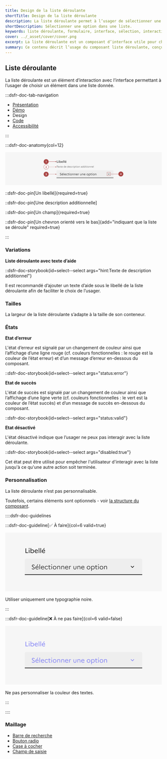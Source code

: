 ```yaml
---
title: Design de la liste déroulante
shortTitle: Design de la liste déroulante
description: La liste déroulante permet à l’usager de sélectionner une option unique parmi un ensemble de choix dans un espace limité.
shortDescription: Sélectionner une option dans une liste.
keywords: liste déroulante, formulaire, interface, sélection, interaction, design system, UX, UI, accessibilité, boutons radio, cases à cocher
cover: ../_asset/cover/cover.png
excerpt: La liste déroulante est un composant d’interface utile pour choisir un seul élément parmi plusieurs dans un espace restreint. Elle est recommandée entre 6 et 15 options.
summary: Ce contenu décrit l’usage du composant liste déroulante, conçu pour permettre à l’usager de sélectionner une seule option dans une liste lorsque l’espace est contraint. Il explique dans quels cas l’utiliser ou non, en comparaison avec les boutons radio ou les cases à cocher, selon le nombre de choix proposés. Des recommandations sont également données pour bien contextualiser son usage dans une interface et suivre les règles éditoriales adaptées. Ce guide s’adresse aux concepteurs d’interfaces soucieux de l’ergonomie et de la compréhension utilisateur.
---
```


## Liste déroulante

La liste déroulante est un élément d’interaction avec l’interface permettant à l’usager de choisir un élément dans une liste donnée.

:::dsfr-doc-tab-navigation

- [Présentation](../index.md)
- [Démo](../demo/index.md)
- Design
- [Code](../code/index.md)
- [Accessibilité](../accessibility/index.md)

:::

:::dsfr-doc-anatomy{col=12}

![Anatomie de la liste déroulante](../_asset/anatomy/anatomy-1.png)

::dsfr-doc-pin[Un libellé]{required=true}

::dsfr-doc-pin[Une description additionnelle]

::dsfr-doc-pin[Un champ]{required=true}

::dsfr-doc-pin[Un chevron orienté vers le bas]{add="indiquant que la liste se déroule" required=true}

:::

### Variations

**Liste déroulante avec texte d’aide**

::dsfr-doc-storybook{id=select--select args="hint:Texte de description additionnel"}

Il est recommandé d’ajouter un texte d’aide sous le libellé de la liste déroulante afin de faciliter le choix de l’usager.

### Tailles

La largeur de la liste déroulante s’adapte à la taille de son conteneur.

### États

**Etat d’erreur**

L'état d’erreur est signalé par un changement de couleur ainsi que l’affichage d’une ligne rouge (cf. couleurs fonctionnelles : le rouge est la couleur de l’état erreur) et d’un message d’erreur en-dessous du composant.

::dsfr-doc-storybook{id=select--select args="status:error"}

**Etat de succès**

L'état de succès est signalé par un changement de couleur ainsi que l’affichage d’une ligne verte (cf. couleurs fonctionnelles : le vert est la couleur de l’état succès) et d’un message de succès en-dessous du composant.

::dsfr-doc-storybook{id=select--select args="status:valid"}

**Etat désactivé**

L'état désactivé indique que l’usager ne peux pas interagir avec la liste déroulante.

::dsfr-doc-storybook{id=select--select args="disabled:true"}

Cet état peut être utilisé pour empêcher l'utilisateur d'interagir avec la liste jusqu'à ce qu'une autre action soit terminée.

### Personnalisation

La liste déroulante n’est pas personnalisable.

Toutefois, certains éléments sont optionnels - voir [la structure du composant](#liste-déroulante).

::::dsfr-doc-guidelines

:::dsfr-doc-guideline[✅ À faire]{col=6 valid=true}

![À faire](../_asset/custom/do-1.png)

Utiliser uniquement une typographie noire.

:::

:::dsfr-doc-guideline[❌ À ne pas faire]{col=6 valid=false}

![À ne pas faire](../_asset/custom/dont-1.png)

Ne pas personnaliser la couleur des textes.

:::

::::

### Maillage

- [Barre de recherche](../../../../search/_part/doc/index.md)
- [Bouton radio](../../../../radio/_part/doc/index.md)
- [Case à cocher](../../../../checkbox/_part/doc/index.md)
- [Champ de saisie](../../../../input/_part/doc/index.md)
